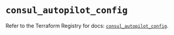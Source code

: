 # `consul_autopilot_config`

Refer to the Terraform Registry for docs: [`consul_autopilot_config`](https://registry.terraform.io/providers/hashicorp/consul/2.22.1/docs/resources/autopilot_config).
